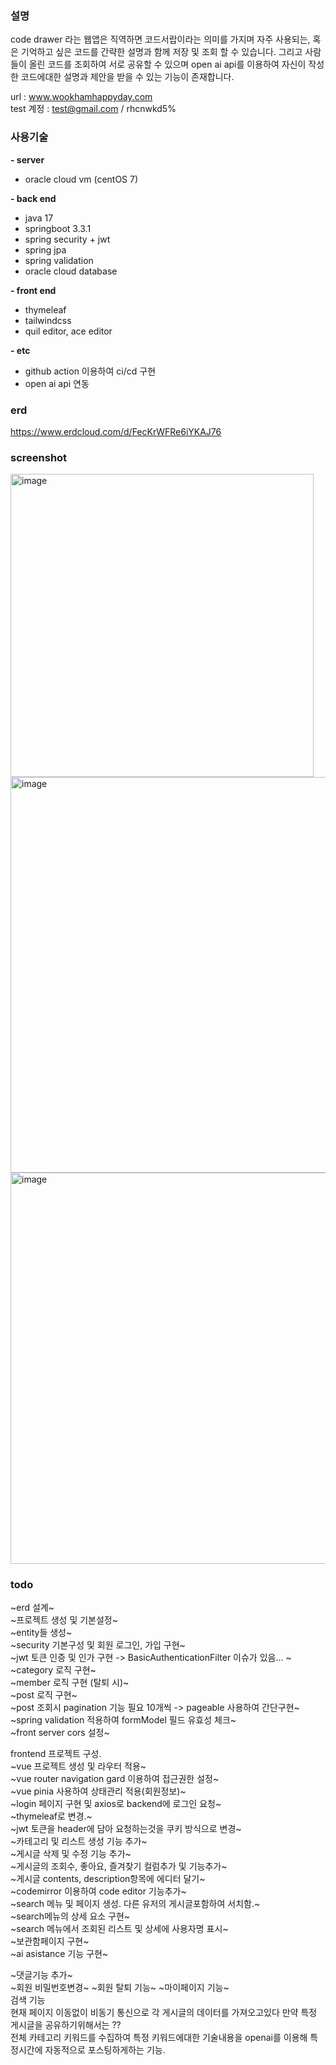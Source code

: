 ### 설명
code drawer 라는 웹앱은 직역하면 코드서랍이라는 의미를 가지며 자주 사용되는, 혹은 기억하고 싶은 코드를 간략한 설명과 함께 저장 및 조회 할 수 있습니다.
그리고 사람들이 올린 코드를 조회하여 서로 공유할 수 있으며 open ai api를 이용하여 자신이 작성한 코드에대한 설명과 제안을 받을 수 있는 기능이 존재합니다.    

url : www.wookhamhappyday.com    
test 계정 : test@gmail.com     /     rhcnwkd5%

### 사용기술
__- server__
- oracle cloud vm (centOS 7)
  
__- back end__
- java 17  
- springboot 3.3.1  
- spring security  + jwt
- spring jpa  
- spring validation
- oracle cloud database

__- front end__  
- thymeleaf
- tailwindcss
- quil editor, ace editor

__- etc__
- github action 이용하여 ci/cd 구현
- open ai api 연동


### erd
https://www.erdcloud.com/d/FecKrWFRe6iYKAJ76

### screenshot
<img width="485" alt="image" src="https://github.com/user-attachments/assets/43456600-ba01-48da-bfd6-671754c19bcf">
<img width="633" alt="image" src="https://github.com/user-attachments/assets/985a4299-bfc9-4481-957c-a42dc0459b4b">
<img width="626" alt="image" src="https://github.com/user-attachments/assets/be1899da-0ec1-4816-b289-3d730ce42297">



### todo  
~erd 설계~  
~프로젝트 생성 및 기본설정~      
~entity들 생성~      
~security 기본구성 및 회원 로그인, 가입 구현~      
~jwt 토큰 인증 및 인가 구현 -> BasicAuthenticationFilter 이슈가 있음... ~    
~category 로직 구현~    
~member 로직 구현 (탈퇴 시)~    
~post 로직 구현~    
~post 조회시 pagination 기능 필요 10개씩 -> pageable 사용하여 간단구현~    
~spring validation 적용하여 formModel 필드 유효성 체크~    
~front server cors 설정~    

    
frontend 프로젝트 구성.    
~vue 프로젝트 생성 및 라우터 적용~    
~vue router navigation gard 이용하여 접근권한 설정~    
~vue pinia 사용하여 상태관리 적용(회원정보)~    
~login 페이지 구현 및 axios로 backend에 로그인 요청~    
~thymeleaf로 변경.~    
~jwt 토큰을 header에 담아 요청하는것을 쿠키 방식으로 변경~    
~카테고리 및 리스트 생성 기능 추가~    
~게시글 삭제 및 수정 기능 추가~    
~게시글의 조회수, 좋아요, 즐겨찾기 컬럼추가 및 기능추가~    
~게시글 contents, description항목에 에디터 달기~    
~codemirror 이용하여 code editor 기능추가~    
~search 메뉴 및 페이지 생성. 다른 유저의 게시글포함하여 서치함.~    
~search메뉴의 상세 요소 구현~    
~search 메뉴에서 조회된 리스트 및 상세에 사용자명 표시~    
~보관함페이지 구현~    
~ai asistance 기능 구현~    

~댓글기능 추가~     
~회원 비밀번호변경~ 
~회원 탈퇴 기능~
~마이페이지 기능~    
검색 기능   
현재 페이지 이동없이 비동기 통신으로 각 게시글의 데이터를 가져오고있다 만약 특정 게시글을 공유하기위해서는 ??       
전체 카테고리 키워드를 수집하여 특정 키워드에대한 기술내용을 openai를 이용해 특정시간에 자동적으로 포스팅하게하는 기능.



